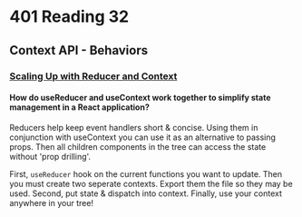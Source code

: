 # 401 Reading 32

## Context API - Behaviors

### [Scaling Up with Reducer and Context](https://react.dev/learn/scaling-up-with-reducer-and-context)

#### How do useReducer and useContext work together to simplify state management in a React application?

Reducers help keep event handlers short & concise. Using them in conjunction with useContext you can use it as an alternative to passing props. Then all children components in the tree can access the state without 'prop drilling'.

First, `useReducer` hook on the current functions you want to update. Then you must create two seperate contexts. Export them the file so they may be used. Second, put state & dispatch into context. Finally, use your context anywhere in your tree!